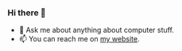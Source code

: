 ### Hi there 👋

- 💬 Ask me about anything about computer stuff.
- 📫 You can reach me on [my website](https://dean.eigenmann.me).
